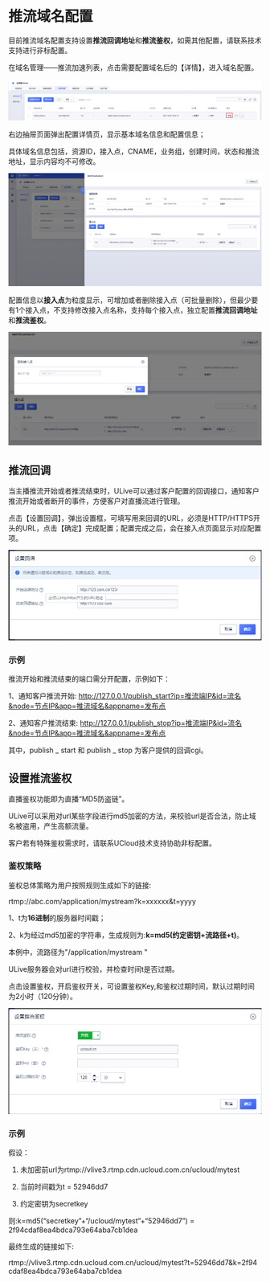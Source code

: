 # 推流域名配置

目前推流域名配置支持设置<strong>推流回调地址</strong>和<strong>推流鉴权</strong>，如需其他配置，请联系技术支持进行非标配置。

在域名管理——推流加速列表，点击需要配置域名后的【详情】，进入域名配置。

![推流域名详情](../images/2021-域名管理推流加速详情.png)

右边抽屉页面弹出配置详情页，显示基本域名信息和配置信息；

具体域名信息包括，资源ID，接入点，CNAME，业务组，创建时间，状态和推流地址，显示内容均不可修改。

![推流域名配置详情](../images/2021-推流域名配置详情.png)

配置信息以<strong>接入点</strong>为粒度显示，可增加或者删除接入点（可批量删除），但最少要有1个接入点，不支持修改接入点名称，支持每个接入点，独立配置<strong>推流回调地址</strong>和<strong>推流鉴权</strong>。

![推流域名添加接入点](../images/2021-推流域名添加接入点.png)

## 推流回调

当主播推流开始或者推流结束时，ULive可以通过客户配置的回调接口，通知客户推流开始或者断开的事件，方便客户对直播流进行管理。

点击【设置回调】，弹出设置框，可填写用来回调的URL，必须是HTTP/HTTPS开头的URL，点击【确定】完成配置；配置完成之后，会在接入点页面显示对应配置项。

![推流域名设置回调](../images/2021-推流域名设置回调.png)

### 示例

推流开始和推流结束的端口需分开配置，示例如下：

1、通知客户推流开始: http://127.0.0.1/publish_start?ip=推流端IP&id=流名&node=节点IP&app=推流域名&appname=发布点

2、通知客户推流结束: http://127.0.0.1/publish_stop?ip=推流端IP&id=流名&node=节点IP&app=推流域名&appname=发布点

其中，publish _ start 和 publish _ stop 为客户提供的回调cgi。

## 设置推流鉴权

直播鉴权功能即为直播“MD5防盗链”。

ULive可以采用对url某些字段进行md5加密的方法，来校验url是否合法，防止域名被盗用，产生高额流量。

客户若有特殊鉴权需求时，请联系UCloud技术支持协助非标配置。

### 鉴权策略

鉴权总体策略为用户按照规则生成如下的链接:

rtmp://abc.com/application/mystream?k=xxxxxx&t=yyyy

1、t为<strong>16进制</strong>的服务器时间戳；

2、k为经过md5加密的字符串，生成规则为:<strong>k=md5(约定密钥+流路径+t)</strong>。

本例中，流路径为"/application/mystream "

ULive服务器会对url进行校验，并检查时间t是否过期。

点击设置鉴权，开启鉴权开关，可设置鉴权Key,和鉴权过期时间，默认过期时间为2小时（120分钟）。

![推流域名设置鉴权](../images/2021-推流域名设置鉴权.png)

### 示例

假设：

1. 未加密前url为rtmp://vlive3.rtmp.cdn.ucloud.com.cn/ucloud/mytest

2. 当前时间戳为t = 52946dd7

3. 约定密钥为secretkey

则:k=md5(“secretkey”+“/ucloud/mytest”+“52946dd7”) = 2f94cdaf8ea4bdca793e64aba7cb1dea

最终生成的链接如下:

rtmp://vlive3.rtmp.cdn.ucloud.com.cn/ucloud/mytest?t=52946dd7&k=2f94 cdaf8ea4bdca793e64aba7cb1dea
